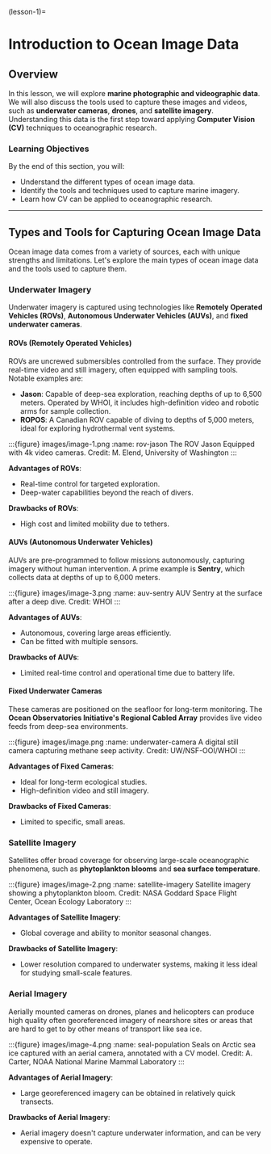 (lesson-1)=
# Introduction to Ocean Image Data

## Overview

In this lesson, we will explore **marine photographic and videographic data**. We will also discuss the tools used to capture these images and videos, such as **underwater cameras**, **drones**, and **satellite imagery**. Understanding this data is the first step toward applying **Computer Vision (CV)** techniques to oceanographic research.

### Learning Objectives

By the end of this section, you will:
- Understand the different types of ocean image data.
- Identify the tools and techniques used to capture marine imagery.
- Learn how CV can be applied to oceanographic research.

---

## Types and Tools for Capturing Ocean Image Data

Ocean image data comes from a variety of sources, each with unique strengths and limitations. Let's explore the main types of ocean image data and the tools used to capture them.

### Underwater Imagery

Underwater imagery is captured using technologies like **Remotely Operated Vehicles (ROVs)**, **Autonomous Underwater Vehicles (AUVs)**, and **fixed underwater cameras**.

#### ROVs (Remotely Operated Vehicles)

ROVs are uncrewed submersibles controlled from the surface. They provide real-time video and still imagery, often equipped with sampling tools. Notable examples are:

- **Jason**: Capable of deep-sea exploration, reaching depths of up to 6,500 meters. Operated by WHOI, it includes high-definition video and robotic arms for sample collection.
- **ROPOS**: A Canadian ROV capable of diving to depths of 5,000 meters, ideal for exploring hydrothermal vent systems.

:::{figure} images/image-1.png
:name: rov-jason
The ROV Jason Equipped with 4k video cameras. Credit: M. Elend, University of Washington
:::

**Advantages of ROVs**:
- Real-time control for targeted exploration.
- Deep-water capabilities beyond the reach of divers.

**Drawbacks of ROVs**:
- High cost and limited mobility due to tethers.

#### AUVs (Autonomous Underwater Vehicles)

AUVs are pre-programmed to follow missions autonomously, capturing imagery without human intervention. A prime example is **Sentry**, which collects data at depths of up to 6,000 meters.

:::{figure} images/image-3.png
:name: auv-sentry
AUV Sentry at the surface after a deep dive. Credit: WHOI
:::

**Advantages of AUVs**:
- Autonomous, covering large areas efficiently.
- Can be fitted with multiple sensors.

**Drawbacks of AUVs**:
- Limited real-time control and operational time due to battery life.

#### Fixed Underwater Cameras

These cameras are positioned on the seafloor for long-term monitoring. The **Ocean Observatories Initiative's Regional Cabled Array** provides live video feeds from deep-sea environments.

:::{figure} images/image.png
:name: underwater-camera
A digital still camera capturing methane seep activity. Credit: UW/NSF-OOI/WHOI
:::

**Advantages of Fixed Cameras**:
- Ideal for long-term ecological studies.
- High-definition video and still imagery.

**Drawbacks of Fixed Cameras**:
- Limited to specific, small areas.

### Satellite Imagery

Satellites offer broad coverage for observing large-scale oceanographic phenomena, such as **phytoplankton blooms** and **sea surface temperature**.

:::{figure} images/image-2.png
:name: satellite-imagery
Satellite imagery showing a phytoplankton bloom. Credit: NASA Goddard Space Flight Center, Ocean Ecology Laboratory
:::

**Advantages of Satellite Imagery**:
- Global coverage and ability to monitor seasonal changes.
  
**Drawbacks of Satellite Imagery**:
- Lower resolution compared to underwater systems, making it less ideal for studying small-scale features.

### Aerial Imagery

Aerially mounted cameras on drones, planes and helicopters can produce high quality often georeferenced imagery of nearshore sites or areas that are hard to get to by other means of transport like sea ice.

:::{figure} images/image-4.png
:name: seal-population
Seals on Arctic sea ice captured with an aerial camera, annotated with a CV model. Credit: A. Carter, NOAA National Marine Mammal Laboratory
:::

**Advantages of Aerial Imagery**:
- Large georeferenced imagery can be obtained in relatively quick transects.
  
**Drawbacks of Aerial Imagery**:
- Aerial imagery doesn't capture underwater information, and can be very expensive to operate.
